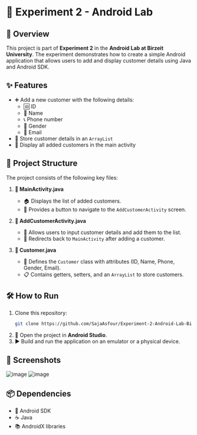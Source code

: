 # 🚀 Experiment 2 - Android Lab

## 📌 Overview
This project is part of **Experiment 2** in the **Android Lab at Birzeit University**. The experiment demonstrates how to create a simple Android application that allows users to add and display customer details using Java and Android SDK.

## ✨ Features
- ➕ Add a new customer with the following details:
  - 🆔 ID
  - 📝 Name
  - 📞 Phone number
  - 🚻 Gender
  - 📧 Email
- 📂 Store customer details in an `ArrayList`
- 📃 Display all added customers in the main activity

## 📂 Project Structure
The project consists of the following key files:

1. **📌 MainActivity.java**
   - 🏠 Displays the list of added customers.
   - 🔘 Provides a button to navigate to the `AddCustomerActivity` screen.

2. **📌 AddCustomerActivity.java**
   - 📝 Allows users to input customer details and add them to the list.
   - 🔄 Redirects back to `MainActivity` after adding a customer.

3. **📌 Customer.java**
   - 👤 Defines the `Customer` class with attributes (ID, Name, Phone, Gender, Email).
   - 📋 Contains getters, setters, and an `ArrayList` to store customers.

## 🛠️ How to Run
1. Clone this repository:
   ```sh
   git clone https://github.com/SajaAsfour/Experiment-2-Android-Lab-Birzeit-University
   ```
2. 📂 Open the project in **Android Studio**.
3. ▶️ Build and run the application on an emulator or a physical device.

## 📸 Screenshots
![image](https://github.com/user-attachments/assets/8719ecaf-4652-43d9-91fd-4ce06ee9ccba)
![image](https://github.com/user-attachments/assets/eec29876-e650-4eba-bb7d-19c9f9acce9f)

## 📦 Dependencies
- 📱 Android SDK
- ☕ Java
- 📚 AndroidX libraries
